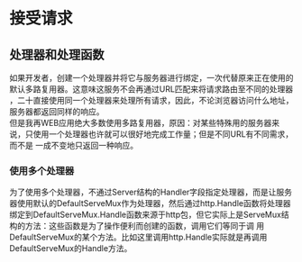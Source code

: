 # 接受请求
## 处理器和处理函数
如果开发者，创建一个处理器并将它与服务器进行绑定，一次代替原来正在使用的默认多路复用器。这意味这服务不会再通过URL匹配来将请求路由至不同的处理器
，二十直接使用同一个处理器来处理所有请求，因此，不论浏览器访问什么地址，服务器都返回同样的响应。  
但是我再WEB应用绝大多数使用多路复用器，原因：对某些特殊用的服务器来说，只使用一个处理器也许就可以很好地完成工作量；但是不同URL有不同需求，而不是
一成不变地只返回一种响应。  
### 使用多个处理器
为了使用多个处理器，不通过Server结构的Handler字段指定处理器，而是让服务器使用默认的DefaultServeMux作为处理器，然后通过http.Handle函数将处理器
绑定到DefaultServeMux.Handle函数来源于http包，但它实际上是ServeMux结构的方法：这些函数是为了操作便利而创建的函数，调用它们等同于调
用DefaultServeMux的某个方法。比如这里调用http.Handle实际就是再调用DefaultServeMux的Handle方法。  

